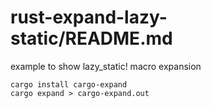rust-expand-lazy-static/README.md
===

example to show lazy_static! macro expansion


    cargo install cargo-expand
    cargo expand > cargo-expand.out
    
    

